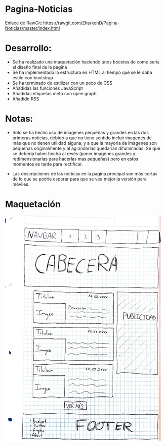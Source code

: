 # Pagina-Noticias

Enlace de RawGit:
https://rawgit.com/ZharkenD/Pagina-Noticias/master/index.html

# Desarrollo:

- Se ha realizado una maquetación haciendo unos bocetos de como sería el diseño final de la pagina
- Se ha implementado la estructura en HTML al tiempo que se le daba estilo con bootstrap
- Se ha terminado de estilizar con un poco de CSS
- Añadidas las funciones JavaScript
- Añadidas etiquetas meta con open graph
- Añadido RSS

# Notas:

- Solo se ha hecho uso de imágenes pequeñas y grandes en las dos primeras noticias, debido a que no tiene sentido
 incluir imagenes de más que no tienen utilidad alguna, y a que la mayoria de imagenes son pequeñas originalmente
 y al agrandarlas quedarian difuminadas. Sé que se deberia haber hecho al revés (poner imagenes grandes y
 redimensionarlas para hacerlas mas pequeñas) pero en estos momentos es tarde para rectificar.
 
- Las descripciones de las noticias en la pagina principal son más cortas de lo que se podria esperar para que
 se vea mejor la versión para móviles.

# Maquetación

![PC](https://github.com/ZharkenD/Pagina-Noticias/blob/master/maquetacion/index.jpeg "Pagina Principal")
